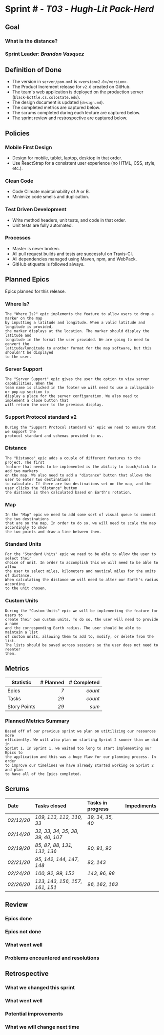 # Sprint # - *T03* - *Hugh-Lit Pack-Herd*

## Goal

### What is the distance?
### Sprint Leader: *Brandon Vasquez*

## Definition of Done

* The version in `server/pom.xml` is `<version>2.0</version>`.
* The Product Increment release for `v2.0` created on GitHub.
* The team's web application is deployed on the production server (`black-bottle.cs.colostate.edu`).
* The design document is updated (`design.md`).
* The completed metrics are captured below.
* The scrums completed during each lecture are captured below.
* The sprint review and restrospective are captured below.


## Policies

### Mobile First Design
* Design for mobile, tablet, laptop, desktop in that order.
* Use ReactStrap for a consistent user experience (no HTML, CSS, style, etc.).

### Clean Code
* Code Climate maintainability of A or B.
* Minimize code smells and duplication.

### Test Driven Development
* Write method headers, unit tests, and code in that order.
* Unit tests are fully automated.

### Processes
* Master is never broken. 
* All pull request builds and tests are successful on Travis-CI.
* All dependencies managed using Maven, npm, and WebPack.
* GitHub etiquette is followed always.


## Planned Epics

Epics planned for this release.

### Where Is?
    The "Where Is?" epic implements the feature to allow users to drop a marker on the map
    by inputting a latitude and longitude. When a valid latitude and longitude is provided, 
    the marker displays at the location. The marker should display the latitude and
    longitude in the format the user provided. We are going to need to convert the
    latitude/longitude to another format for the map software, but this shouldn't be displayed
    to the user.
### Server Support
    The "Server Support" epic gives the user the option to view server capabilities. When the 
    team name is clicked in the footer we will need to use a collapsible or pop-up section to
    display a place for the server configuration. We also need to implement a close button that
    will return the user to the previous display.
### Support Protocol standard v2
    During the "Support Protocol standard v2" epic we need to ensure that we support the
    protocol standard and schemas provided to us.
### Distance
    The "Distance" epic adds a couple of different features to the project. The first
    feature that needs to be implemented is the ability to touch/click to add two markers
    on the map. We also need to add a "distance" button that allows the user to enter two destinations
    to calculate. If there are two destinations set on the map, and the user clicks the "distance" button
    the distance is then calculated based on Earth's rotation.
### Map
    In the "Map" epic we need to add some sort of visual queue to connect the two destinations
    that are on the map. In order to do so, we will need to scale the map accordingly to show
    the two points and draw a line between them.
### Standard Units
    For the "Standard Units" epic we need to be able to allow the user to select their
    choice of unit. In order to accomplish this we will need to be able to allow
    the user to select miles, kilometers and nautical miles for the units of distance.
    When calculating the distance we will need to alter our Earth's radius according
    to the unit chosen.
### Custom Units
    During the "Custom Units" epic we will be implementing the feature for users to
    create their own custom units. To do so, the user will need to provide a name 
    and the corresponding Earth radius. The user should be able to maintain a list
    of custom units, allowing them to add to, modify, or delete from the list.
    The lists should be saved across sessions so the user does not need to reenter
    them.

## Metrics

| Statistic | # Planned | # Completed |
| --- | ---: | ---: |
| Epics | *7* | *count* |
| Tasks |  *29*   | *count* | 
| Story Points |  *29*  | *sum* | 

### Planned Metrics Summary
    Based off of our previous sprint we plan on utitilizing our resources more
    efficiently. We will also plan on starting Sprint 2 sooner than we did in
    Sprint 1. In Sprint 1, we waited too long to start implementing our Epics to
    the application and this was a huge flaw for our planning process. In order
    to improve our timelines we have already started working on Sprint 2 and plan
    to have all of the Epics completed. 

## Scrums

| Date | Tasks closed  | Tasks in progress | Impediments |
| :--- | :--- | :--- | :--- |
| *02/12/20* | *109, 113, 112, 110, 33* | *39, 34, 35, 40* |  | 
| *02/14/20* | *32, 33, 34, 35, 38, 39, 40, 107* |  |  |
| *02/19/20* | *85, 87, 88, 131, 132, 136* | *90, 91, 92* |  | 
| *02/21/20* | *95, 142, 144, 147, 148* | *92, 143* |  |
| *02/24/20* | *100, 92, 99, 152* | *143, 96, 98* |  |
| *02/26/20* | *123, 143, 156, 157, 161, 151* | *96, 162, 163* |  |

## Review

### Epics done  

### Epics not done 

### What went well

### Problems encountered and resolutions


## Retrospective

### What we changed this sprint

### What went well

### Potential improvements

### What we will change next time
